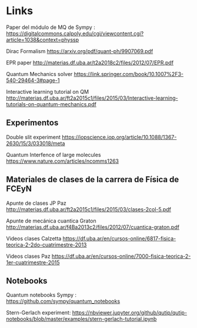Links
=====


Paper del módulo de MQ de Sympy : https://digitalcommons.calpoly.edu/cgi/viewcontent.cgi?article=1038&context=physsp


Dirac Formalism https://arxiv.org/pdf/quant-ph/9907069.pdf

EPR paper http://materias.df.uba.ar/t2a2018c2/files/2012/07/EPR.pdf

Quantum Mechanics solver https://link.springer.com/book/10.1007%2F3-540-29464-3#page-1

Interactive learning tutorial on QM http://materias.df.uba.ar/ft2a2015c1/files/2015/03/Interactive-learning-tutorials-on-quantum-mechanics.pdf

Experimentos
------------

Double slit experiment https://iopscience.iop.org/article/10.1088/1367-2630/15/3/033018/meta

Quantum Interfence of large molecules https://www.nature.com/articles/ncomms1263


Materiales de clases de la carrera de Física de FCEyN
-----------------------------------------------------

Apunte de clases JP Paz http://materias.df.uba.ar/ft2a2015c1/files/2015/03/clases-2col-5.pdf

Apunte de mecánica cuantica Graton http://materias.df.uba.ar/f4Ba2013c2/files/2012/07/cuantica-graton.pdf


Videos clases Calzetta https://df.uba.ar/en/cursos-online/6817-fisica-teorica-2-2do-cuatrimestre-2013

Videos clases Paz https://df.uba.ar/en/cursos-online/7000-fisica-teorica-2-1er-cuatrimestre-2015


Notebooks
---------

Quantum notebooks Sympy : https://github.com/sympy/quantum_notebooks

Stern-Gerlach experiment: https://nbviewer.jupyter.org/github/qutip/qutip-notebooks/blob/master/examples/stern-gerlach-tutorial.ipynb

